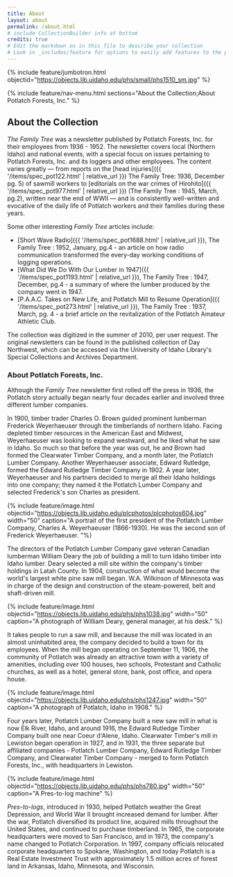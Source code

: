 ```yaml
---
title: About
layout: about
permalink: /about.html
# include CollectionBuilder info at bottom
credits: true
# Edit the markdown on in this file to describe your collection
# Look in _includes/feature for options to easily add features to the page
---
```


{% include feature/jumbotron.html objectid="https://objects.lib.uidaho.edu/phs/small/phs1510_sm.jpg" %} 

{% include feature/nav-menu.html sections="About the Collection;About Potlatch Forests, Inc." %} 

## About the Collection

*The Family Tree* was a newsletter published by Potlatch Forests, Inc. for their employees from 1936 - 1952. The newsletter covers local (Northern Idaho) and national events, with a special focus on issues pertaining to Potlatch Forests, Inc. and its loggers and other employees. The content varies greatly — from reports on the [head injuries]({{ '/items/spec_pot122.html' | relative_url }}) The Family Tree: 1936, December pg. 5) of sawmill workers to [editorials on the war crimes of Hirohito]({{ '/items/spec_pot977.html' | relative_url }}) (The Family Tree : 1945, March, pg.2), written near the end of WWII — and is consistently well-written and evocative of the daily life of Potlatch workers and their families during these years.

Some other interesting *Family Tree* articles include:

- [Short Wave Radio]({{ '/items/spec_pot1688.html' | relative_url }}), The Family Tree : 1952, January, pg.4 - an article on how radio communication transformed the every-day working conditions of logging operations.
- [What Did We Do With Our Lumber in 1947]({{ '/items/spec_pot1193.html' | relative_url }}), The Family Tree : 1947, December, pg.4 - a summary of where the lumber produced by the company went in 1947.
- [P.A.A.C. Takes on New Life, and Potlatch Mill to Resume Operation]({{ '/items/spec_pot273.html' | relative_url }}), The Family Tree : 1937, March, pg. 4 - a brief article on the revitalization of the Potlatch Amateur Athletic Club.

The collection was digitized in the summer of 2010, per user request. The original newsletters can be found in the published collection of Day Northwest, which can be accessed via the University of Idaho Library's Special Collections and Archives Department.

### About Potlatch Forests, Inc.

Although the *Family Tree* newsletter first rolled off the press in 1936, the Potlatch story actually began nearly four decades earlier and involved three different lumber companies.

In 1900, timber trader Charles O. Brown guided prominent lumberman Frederick Weyerhaeuser through the timberlands of northern Idaho. Facing depleted timber resources in the American East and Midwest, Weyerhaeuser was looking to expand westward, and he liked what he saw in Idaho. So much so that before the year was out, he and Brown had formed the Clearwater Timber Company, and a month later, the Potlatch Lumber Company. Another Weyerhaeuser associate, Edward Rutledge, formed the Edward Rutledge Timber Company in 1902. A year later, Weyerhaeuser and his partners decided to merge all their Idaho holdings into one company; they named it the Potlatch Lumber Company and selected Frederick's son Charles as president.

{% include feature/image.html objectid="https://objects.lib.uidaho.edu/plcphotos/plcphotos604.jpg" width="50" caption="A portrait of the first president of the Potlatch Lumber Company, Charles A. Weyerhaeuser (1866-1930). He was the second son of Frederick Weyerhaeuser. "%}

The directors of the Potlatch Lumber Company gave veteran Canadian lumberman William Deary the job of building a mill to turn Idaho timber into Idaho lumber. Deary selected a mill site within the company's timber holdings in Latah County. In 1904, construction of what would become the world's largest white pine saw mill began. W.A. Wilkinson of Minnesota was in charge of the design and construction of the steam-powered, belt and shaft-driven mill.

{% include feature/image.html objectid="https://objects.lib.uidaho.edu/phs/phs1038.jpg" width="50" caption="A photograph of William Deary, general manager, at his desk." %} 

It takes people to run a saw mill, and because the mill was located in an almost uninhabited area, the company decided to build a town for its employees. When the mill began operating on September 11, 1906, the community of Potlatch was already an attractive town with a variety of amenities, including over 100 houses, two schools, Protestant and Catholic churches, as well as a hotel, general store, bank, post office, and opera house.

{% include feature/image.html objectid="https://objects.lib.uidaho.edu/phs/phs1247.jpg" width="50" caption="A photograph of Potlatch, Idaho in 1908." %}

Four years later, Potlatch Lumber Company built a new saw mill in what is now Elk River, Idaho, and around 1916, the Edward Rutledge Timber Company built one near Coeur d'Alene, Idaho. Clearwater Timber's mill in Lewiston began operation in 1927, and in 1931, the three separate but affiliated companies - Potlatch Lumber Company, Edward Rutledge Timber Company, and Clearwater Timber Company - merged to form Potlatch Forests, Inc., with headquarters in Lewiston.

{% include feature/image.html objectid="https://objects.lib.uidaho.edu/phs/phs780.jpg" width="50" caption="A Pres-to-log machine" %}

*Pres-to-logs*, introduced in 1930, helped Potlatch weather the Great Depression, and World War II brought increased demand for lumber. After the war, Potlatch diversified its product line, acquired mills throughout the United States, and continued to purchase timberland. In 1965, the corporate headquarters were moved to San Francisco, and in 1973, the company's name changed to Potlatch Corporation. In 1997, company officials relocated corporate headquarters to Spokane, Washington, and today Potlatch is a Real Estate Investment Trust with approximately 1.5 million acres of forest land in Arkansas, Idaho, Minnesota, and Wisconsin.
